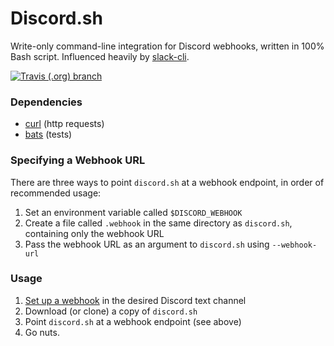 # Discord.sh

Write-only command-line integration for Discord webhooks, written in 100% Bash script. Influenced heavily by [slack-cli][slack].

[![Travis (.org) branch](https://img.shields.io/travis/ChaoticWeg/discord.sh/master.svg)](https://travis-ci.org/ChaoticWeg/discord.sh)

### Dependencies

- [curl]() (http requests)
- [bats]() (tests)

### Specifying a Webhook URL

There are three ways to point `discord.sh` at a webhook endpoint, in order of recommended usage:

1. Set an environment variable called `$DISCORD_WEBHOOK`
2. Create a file called `.webhook` in the same directory as `discord.sh`, containing only the webhook URL
3. Pass the webhook URL as an argument to `discord.sh` using `--webhook-url`

### Usage

1. [Set up a webhook][webhook] in the desired Discord text channel
2. Download (or clone) a copy of `discord.sh`
3. Point `discord.sh` at a webhook endpoint (see above)
4. Go nuts.

[slack]: https://github.com/rockymadden/slack-cli/
[curl]: https://curl.haxx.se/
[bats]: https://github.com/sstephenson/bats
[webhook]: https://support.discordapp.com/hc/en-us/articles/228383668-Intro-to-Webhooks
